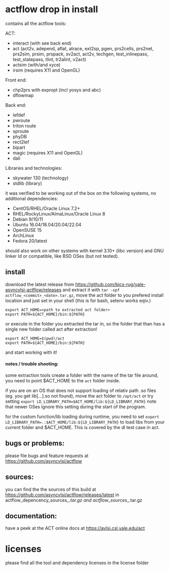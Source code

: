 # actflow drop in install

contains all the actflow tools:

 ACT:
 - interact (with see back end)
 - act (act2v, adepend, aflat, atrace, ext2sp, pgen, prs2cells, prs2net, prs2sim, prsim, prspack, sv2act, act2v, techgen, test\_inlinepass, test\_statepass, tlint, tr2alint, v2act)
 - actsim (with/and xyce)
 - irsim (requires X11 and OpenGL)

 Front end:
 - chp2prs with expropt (incl yosys and abc)
 - dflowmap

 Back end:
 - lefdef
 - pwroute
 - triton route
 - sproute
 - phyDB
 - rect2lef
 - bipart
 - magic (requires X11 and OpenGL)
 - dali

 Libraries and technologies:
 - skywater 130 (technology)
 - stdlib (library)

it was verified to be working out of the box on the following systems, no additional dependencies:
 - CentOS/RHEL/Oracle Linux 7.2+
 - RHEL/RockyLinux/AlmaLinux/Oracle Linux 8
 - Debian 9/10/11
 - Ubuntu 16.04/18.04/20.04/22.04
 - OpenSUSE 15
 - ArchLinux
 - Fedora 20/latest

should also work on other systems with kernel 3.10+ (libc version) and GNU linker ld or compatible, like BSD OSes (but not tested).

## install

download the latest release from https://github.com/bics-rug/yale-asyncvlsi-actflow/releases and extract it with `tar -xpf actflow_<commit>_<date>.tar.gz`, move the act folder to you prefered install location and
just set in your shell (this is for bash, setenv works eqiv.)
```
export ACT_HOME=<path to extracted act folder>
export PATH=${ACT_HOME}/bin:${PATH}
```
or execute in the folder you extracted the tar in, so the folder that than has a single new folder called act after extraction!
```
export ACT_HOME=$(pwd)/act
export PATH=${ACT_HOME}/bin:${PATH}
```

and start working with it!

#### notes / trouble shooting: 
some extraction tools create a folder with the name of the tar file around, you need to point $ACT_HOME to the `act` folder inside.

if you are on an OS that does not support loading of relativ path .so files (eg. you get lib[...].so not found), move the act folder to `/opt/act` or try setting `export LD_LIBRARY_PATH=$ACT_HOME/lib:${LD_LIBRARY_PATH}` note that newer OSes ignore this setting during the start of the program.

for the custom function/lib loading during runtime, you need to set `export LD_LIBRARY_PATH=.:$ACT_HOME/lib:${LD_LIBRARY_PATH}` to load libs from your current folder and $ACT_HOME. This is covered by the dl test case in act.
## bugs or problems:

please file bugs and feature requests at https://github.com/asyncvlsi/actflow

## sources:

you can find the the sources of this build at https://github.com/asyncvlsi/actflow/releases/latest
in actflow_depencency_sources_<commit>_<date>.tar.gz and actflow_sources_<commit>_<date>.tar.gz

## documentation:

have a peek at the ACT online docs at https://avlsi.csl.yale.edu/act

# licenses

please find all the tool and dependency licenses in the license folder